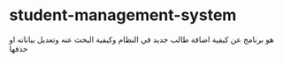 # student-management-system
هو برنامج عن كيفية اضافة طالب جديد في النظام وكيفية البحث عنه وتعديل بياناته او حذفها 
